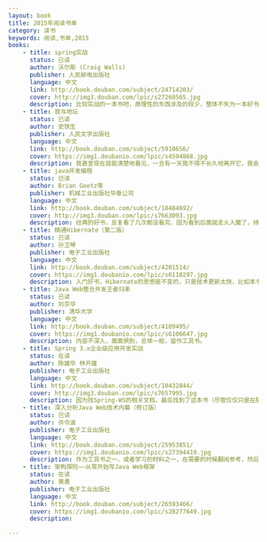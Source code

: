 ```yaml
---
layout: book
title: 2015年阅读书单
category: 读书
keywords: 阅读,书单,2015
books: 
    - title: spring实战
      status: 已读
      author: 沃尔斯 (Craig Walls) 
      publisher: 人民邮电出版社
      language: 中文
      link: http://book.douban.com/subject/24714203/
      cover: http://img3.douban.com/lpic/s27260565.jpg
      description: 比较实战的一本书吧，原理性的东西涉及的较少，整体不失为一本好书。
    - title: 我与地坛
      status: 已读
      author: 史铁生
      publisher: 人民文学出版社
      language: 中文
      link: http://book.douban.com/subject/5910656/
      cover: https://img1.doubanio.com/lpic/s4594868.jpg
      description: 我甚至现在就能清楚地看见，一旦有一天我不得不长久地离开它，我会怎样想念它，我会怎样想念它并且梦见它，我会怎样因为不敢想念它而梦也梦不到它。宇宙以其不息的欲望将一个歌舞炼为永恒。这欲望有怎样一个人间的姓名，大可忽略不计。每个人的地坛都不一样吧，到最后，也不是我在地坛，而是地坛在我。
    - title: java并发编程
      status: 已读
      author: Brian Goetz等
      publisher: 机械工业出版社华章公司
      language: 中文
      link: http://book.douban.com/subject/10484692/
      cover: http://img3.douban.com/lpic/s7663093.jpg
      description: 经典的好书，反复看了几次都没看完，因为看到后面就走火入魔了，待内力深厚些再战吧！
    - title: 精通Hibernate（第二版）
      status: 已读
      author: 孙卫琴
      publisher: 电子工业出版社
      language: 中文
      link: http://book.douban.com/subject/4201514/
      cover: https://img1.doubanio.com/lpic/s6110297.jpg
      description: 入门好书，Hibernate的思想是不变的，只是技术更新太快，比如本书不涉及Anotation。
    - title: Java Web整合开发王者归来
      status: 已读
      author: 刘京华
      publisher: 清华大学
      language: 中文
      link: http://book.douban.com/subject/4189495/
      cover: https://img1.doubanio.com/lpic/s6106647.jpg
      description: 内容不深入，面面俱到，总体一般，留作工具书。
    - title: Spring 3.x企业级应用开发实战
      status: 在读
      author: 陈雄华 林开雄
      publisher: 电子工业出版社
      language: 中文
      link: http://book.douban.com/subject/10432844/
      cover: http://img3.douban.com/lpic/s7657995.jpg
      description: 因为找Spring-WS的相关文档，最后找到了这本书（尽管仅仅只是在随书光盘的附录2中才有），但不得不说这是一本好书。
    - title: 深入分析Java Web技术内幕（修订版）
      status: 已读
      author: 许令波
      publisher: 电子工业出版社
      language: 中文
      link: http://book.douban.com/subject/25953851/
      cover: https://img1.doubanio.com/lpic/s27394419.jpg
      description: 作为工具书之一，或者学习的材料之一，在需要的时候翻阅参考，然后在自我深入学习，想要真正去研究Java Web技术内幕的，本书只能说是一本技术地图。
    - title: 架构探险——从零开始写Java Web框架
      status: 在读
      author: 黄勇
      publisher: 电子工业出版社
      language: 中文
      link: http://book.douban.com/subject/26593466/
      cover: https://img1.doubanio.com/lpic/s28277649.jpg
      description: 

---
```


     
  
